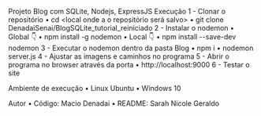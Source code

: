 Projeto Blog com SQLite, Nodejs, ExpressJS
Execução
1 - Clonar o repositório
• cd <local onde a o repositório será salvo>
• git clone DenadaiSenai/BlogSQLite_tutorial_reiniciado
2 - Instalar o nodemon
• Global 👇
• npm install -g nodemon
• Local 👇
• npm install --save-dev nodemon
3 - Executar o nodemon dentro da pasta Blog
• npm i
• nodemon server.js
4 - Ajustar as imagens e caminhos no programa
5 - Abrir o programa no browser através da porta
• http://localhost:9000
6 - Testar o site

Ambiente de execução
• Linux Ubuntu
• Windows 10

Autor
• Código: Macio Denadai
• README: Sarah Nicole Geraldo
